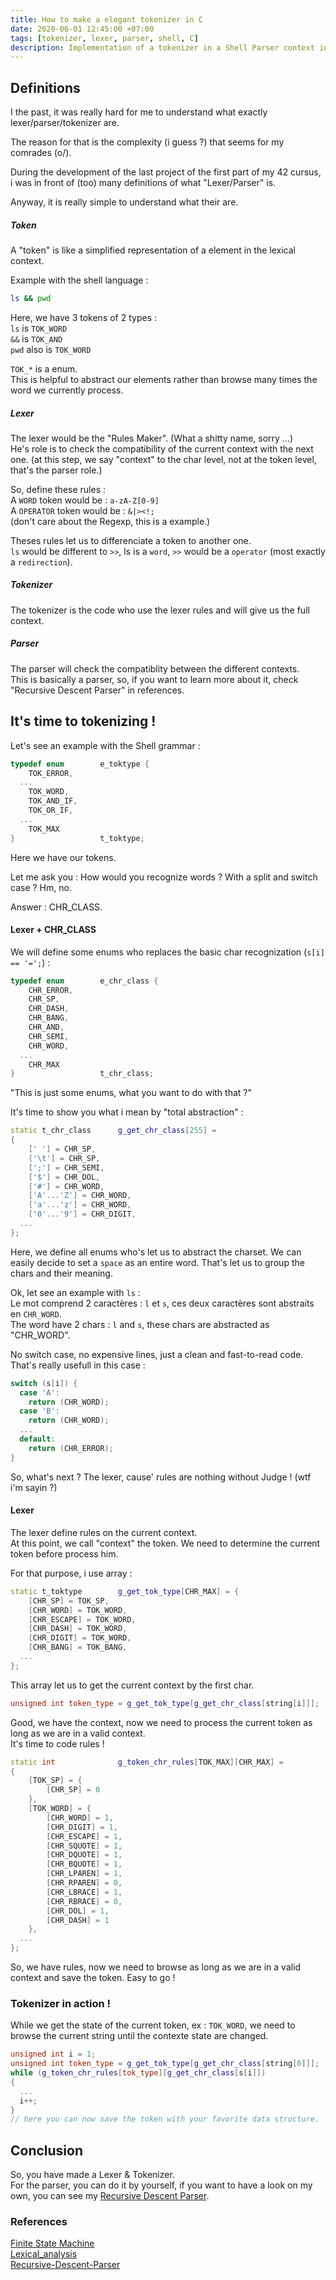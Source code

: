 ```yaml
---
title: How to make a elegant tokenizer in C
date: 2020-06-01 12:45:00 +07:00
tags: [tokenizer, lexer, parser, shell, C]
description: Implementation of a tokenizer in a Shell Parser context in C.
---
```


## Definitions

I the past, it was really hard for me to understand what exactly lexer/parser/tokenizer are.

The reason for that is the complexity (i guess ?) that seems for my comrades (o/).

During the development of the last project of the first part of my 42 cursus, i was in front of (too) many definitions of what "Lexer/Parser" is.

Anyway, it is really simple to understand what their are.

##### Token

A "token" is like a simplified representation of a element in the lexical context.

Example with the shell language :

```bash
ls && pwd
```

Here, we have 3 tokens of 2 types :  
`ls` is `TOK_WORD`  
`&&` is `TOK_AND`  
`pwd` also is `TOK_WORD`  

`TOK_*` is a enum.  
This is helpful to abstract our elements rather than browse many times the word we currently process.

##### Lexer

The lexer would be the "Rules Maker". (What a shitty name, sorry ...)  
He's role is to check the compatibility of the current context with the next one. (at this step, we say "context" to the char level, not at the token level, that's the parser role.)

So, define these rules :  
A `WORD` token would be : `a-zA-Z[0-9]`  
A `OPERATOR` token would be : `&|><!;`  
(don't care about the Regexp, this is a example.)

Theses rules let us to differenciate a token to another one.  
`ls` would be different to `>>`, ls is a `word`, `>>` would be a `operator` (most exactly a `redirection`).  

##### Tokenizer

The tokenizer is the code who use the lexer rules and will give us the full context.  

##### Parser

The parser will check the compatiblity between the different contexts.  
This is basically a parser, so, if you want to learn more about it, check "Recursive Descent Parser" in references.

## It's time to tokenizing !

Let's see an example with the Shell grammar :  
```cpp
typedef enum		e_toktype {
	TOK_ERROR,
  ...
	TOK_WORD,
	TOK_AND_IF,
	TOK_OR_IF,
  ...
	TOK_MAX
}					t_toktype;
```

Here we have our tokens.

Let me ask you : How would you recognize words ? With a split and switch case ? Hm, no.

Answer : CHR_CLASS.

#### Lexer + CHR_CLASS

We will define some enums who replaces the basic char recognization (`s[i] == '=';`) :  
```cpp
typedef enum		e_chr_class {
	CHR_ERROR,
	CHR_SP,
	CHR_DASH,
	CHR_BANG,
	CHR_AND,
	CHR_SEMI,
	CHR_WORD,
  ...
	CHR_MAX
}					t_chr_class;
```

"This is just some enums, what you want to do with that ?"

It's time to show you what i mean by "total abstraction" :

```cpp
static t_chr_class		g_get_chr_class[255] =
{
	[' '] = CHR_SP,
	['\t'] = CHR_SP,
	[';'] = CHR_SEMI,
	['$'] = CHR_DOL,
	['#'] = CHR_WORD,
	['A'...'Z'] = CHR_WORD,
	['a'...'z'] = CHR_WORD,
	['0'...'9'] = CHR_DIGIT,
  ...
};
```

Here, we define all enums who's let us to abstract the charset. We can easily decide to set a `space` as an entire word. That's let us to group the chars and their meaning.

Ok, let see an example with `ls` :  
Le mot comprend 2 caractères : `l` et `s`, ces deux caractères sont abstraits en `CHR_WORD`.  
The word have 2 chars : `l` and `s`, these chars are abstracted as "CHR_WORD".

No switch case, no expensive lines, just a clean and fast-to-read code.  
That's really usefull in this case :
```cpp
switch (s[i]) {
  case 'A':
    return (CHR_WORD);
  case 'B':
    return (CHR_WORD);
  ...
  default:
    return (CHR_ERROR);
}
```

So, what's next ? The lexer, cause' rules are nothing without Judge ! (wtf i'm sayin ?)

#### Lexer

The lexer define rules on the current context.  
At this point, we call "context" the token. We need to determine the current token before process him.  

For that purpose, i use array :  
```cpp
static t_toktype		g_get_tok_type[CHR_MAX] = {
	[CHR_SP] = TOK_SP,
	[CHR_WORD] = TOK_WORD,
	[CHR_ESCAPE] = TOK_WORD,
	[CHR_DASH] = TOK_WORD,
	[CHR_DIGIT] = TOK_WORD,
	[CHR_BANG] = TOK_BANG,
  ...
};
```

This array let us to get the current context by the first char.  
```cpp
unsigned int token_type = g_get_tok_type[g_get_chr_class[string[i]]];
```

Good, we have the context, now we need to process the current token as long as we are in a valid context.  
It's time to code rules !
```cpp
static int				g_token_chr_rules[TOK_MAX][CHR_MAX] =
{
	[TOK_SP] = {
		[CHR_SP] = 0
	},
	[TOK_WORD] = {
		[CHR_WORD] = 1,
		[CHR_DIGIT] = 1,
		[CHR_ESCAPE] = 1,
		[CHR_SQUOTE] = 1,
		[CHR_DQUOTE] = 1,
		[CHR_BQUOTE] = 1,
		[CHR_LPAREN] = 1,
		[CHR_RPAREN] = 0,
		[CHR_LBRACE] = 1,
		[CHR_RBRACE] = 0,
		[CHR_DOL] = 1,
		[CHR_DASH] = 1
	},
  ...
};
```

So, we have rules, now we need to browse as long as we are in a valid context and save the token. Easy to go !

### Tokenizer in action !

While we get the state of the current token, ex : `TOK_WORD`, we need to browse the current string until the contexte state are changed.  
```cpp
unsigned int i = 1;
unsigned int token_type = g_get_tok_type[g_get_chr_class[string[0]]];
while (g_token_chr_rules[tok_type][g_get_chr_class[s[i]])
{
  ...
  i++;  
}
// here you can now save the token with your favorite data structure.
```

## Conclusion

So, you have made a Lexer & Tokenizer.  
For the parser, you can do it by yourself, if you want to have a look on my own, you can see my [Recursive Descent Parser](https://github.com/ix-56h/Recursive-Descent-Parser).

### References

[Finite State Machine](https://en.wikipedia.org/wiki/Finite-state_machine)  
[Lexical_analysis](https://en.wikipedia.org/wiki/Lexical_analysis)  
[Recursive-Descent-Parser](https://github.com/ix-56h/Recursive-Descent-Parser)  
